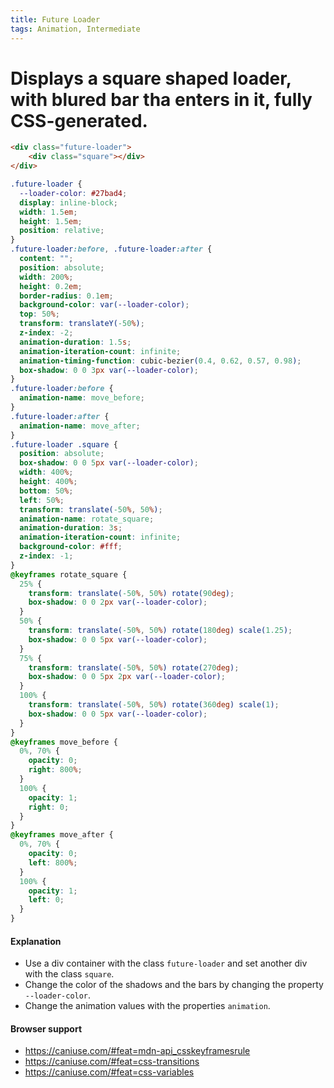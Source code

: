 ```yaml
---
title: Future Loader
tags: Animation, Intermediate
---
```


# Displays a square shaped loader, with blured bar tha enters in it, fully CSS-generated.

```html
<div class="future-loader">
    <div class="square"></div>
</div>
```

```css
.future-loader {
  --loader-color: #27bad4;
  display: inline-block;
  width: 1.5em;
  height: 1.5em;
  position: relative;
}
.future-loader:before, .future-loader:after {
  content: "";
  position: absolute;
  width: 200%;
  height: 0.2em;
  border-radius: 0.1em;
  background-color: var(--loader-color);
  top: 50%;
  transform: translateY(-50%);
  z-index: -2;
  animation-duration: 1.5s;
  animation-iteration-count: infinite;
  animation-timing-function: cubic-bezier(0.4, 0.62, 0.57, 0.98);
  box-shadow: 0 0 3px var(--loader-color);
}
.future-loader:before {
  animation-name: move_before;
}
.future-loader:after {
  animation-name: move_after;
}
.future-loader .square {
  position: absolute;
  box-shadow: 0 0 5px var(--loader-color);
  width: 400%;
  height: 400%;
  bottom: 50%;
  left: 50%;
  transform: translate(-50%, 50%);
  animation-name: rotate_square;
  animation-duration: 3s;
  animation-iteration-count: infinite;
  background-color: #fff;
  z-index: -1;
}
@keyframes rotate_square {
  25% {
    transform: translate(-50%, 50%) rotate(90deg);
    box-shadow: 0 0 2px var(--loader-color);
  }
  50% {
    transform: translate(-50%, 50%) rotate(180deg) scale(1.25);
    box-shadow: 0 0 5px var(--loader-color);
  }
  75% {
    transform: translate(-50%, 50%) rotate(270deg);
    box-shadow: 0 0 5px 2px var(--loader-color);
  }
  100% {
    transform: translate(-50%, 50%) rotate(360deg) scale(1);
    box-shadow: 0 0 5px var(--loader-color);
  }
}
@keyframes move_before {
  0%, 70% {
    opacity: 0;
    right: 800%;
  }
  100% {
    opacity: 1;
    right: 0;
  }
}
@keyframes move_after {
  0%, 70% {
    opacity: 0;
    left: 800%;
  }
  100% {
    opacity: 1;
    left: 0;
  }
}
```

#### Explanation

- Use a div container with the class `future-loader` and set another div with the class `square`.
- Change the color of the shadows and the bars by changing the property `--loader-color`.
- Change the animation values with the properties `animation`.


#### Browser support

- https://caniuse.com/#feat=mdn-api_csskeyframesrule
- https://caniuse.com/#feat=css-transitions
- https://caniuse.com/#feat=css-variables